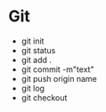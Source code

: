 # Git
* git init
* git status
* git add .
* git commit -m"text"
* git push origin name
* git log
* git checkout